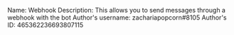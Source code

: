 Name: Webhook
Description: This allows you to send messages through a webhook with the bot
Author's username: zachariapopcorn#8105
Author's ID: 465362236693807115
